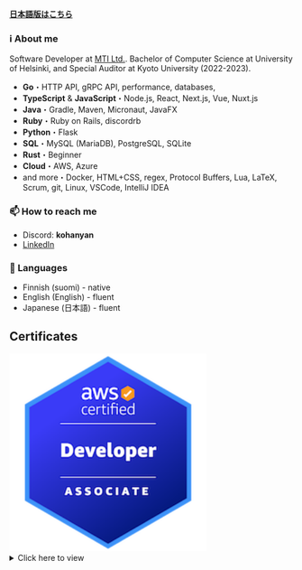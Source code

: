 **[日本語版はこちら](README.jp.md)**

### ℹ️ About me

Software Developer at [MTI Ltd.](https://www.mti.co.jp/eng). Bachelor of Computer Science at University of Helsinki, and Special Auditor at Kyoto University (2022-2023).

- **Go**・HTTP API, gRPC API, performance, databases, 
- **TypeScript** & **JavaScript**・Node.js, React, Next.js, Vue, Nuxt.js
- **Java**・Gradle, Maven, Micronaut, JavaFX
- **Ruby**・Ruby on Rails, discordrb
- **Python**・Flask
- **SQL**・MySQL (MariaDB), PostgreSQL, SQLite
- **Rust**・Beginner
- **Cloud**・AWS, Azure
- and more・Docker, HTML+CSS, regex, Protocol Buffers, Lua, LaTeX, Scrum, git, Linux, VSCode, IntelliJ IDEA

### 📫 How to reach me

- Discord: **kohanyan**
- [LinkedIn](https://www.linkedin.com/in/marko-leinikka/)

### 💬 Languages

- Finnish (suomi) - native
- English (English) - fluent
- Japanese (日本語) - fluent

## Certificates

<img alt="AWS Certified Developer – Associate" src="https://raw.githubusercontent.com/CrescentKohana/CrescentKohana/main/img/aws-certified-developer-associate.png" width="350">

<details>
  <summary>Click here to view</summary>
  <span>
    <img alt="Fullstack open course certificate" src="https://raw.githubusercontent.com/CrescentKohana/CrescentKohana/main/img/certificate-fullstack.png" width="350">
  </span>
  <span>
    <img alt="DevOps with Docker course certificate" src="https://raw.githubusercontent.com/CrescentKohana/CrescentKohana/main/img/certificate-docker.png" width="350">
  </span>
  <span>
    <img alt="Elements of AI course certificate" src="https://raw.githubusercontent.com/CrescentKohana/CrescentKohana/main/img/certificate-elements-of-ai.png" width="350">
  </span>
  <span>
    <img alt="Ethics of AI course certificate" src="https://raw.githubusercontent.com/CrescentKohana/CrescentKohana/main/img/certificate-ethics-of-ai.png" width="350">
  </span>
  <span>
    <img alt="Introduction to Cyber Security course certificate" src="https://raw.githubusercontent.com/CrescentKohana/CrescentKohana/main/img/certificate-introduction-to-cyber-security-2021.png" width="350">
  </span>
  <span>
    <img alt="Securing Software course certificate" src="https://raw.githubusercontent.com/CrescentKohana/CrescentKohana/main/img/certificate-securing-software-2021.png" width="350">
  </span>
  <span>
    <img alt="Cyber Security Project I 2021 certificate" src="https://raw.githubusercontent.com/CrescentKohana/CrescentKohana/main/img/certificate-cyber-security-project-i-2021.png" width="350">
  </span>

Sources: [AWS Certified Developer – Associate](https://www.credly.com/badges/7287e8a0-4218-403a-a17f-a5d62739da6d/public_url)
, [Fullstack Open](https://studies.cs.helsinki.fi/stats/api/certificate/fullstackopen/en/e674cfce0a2adf8cb8e3eeb6273ea237), [DevOps with Docker](https://studies.cs.helsinki.fi/stats/api/certificate/docker2021/en/c42e4cace0d281d9a32f6bc9e70a081c), [Elements of AI](https://certificates.mooc.fi/validate/04hbs8qngyir), [Ethics of AI](https://certificates.mooc.fi/validate/uycscy8wfg), [Introduction to Cyber Security](https://certificates.mooc.fi/validate/in5gcd6fidj), [Securing Software](https://certificates.mooc.fi/validate/4eb4q7redi4), [Cyber Security Project I 2021](https://certificates.mooc.fi/validate/5kmdiqbug0v)
</details>
